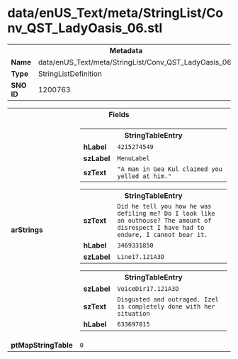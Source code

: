 <h1>data/enUS_Text/meta/StringList/Conv_QST_LadyOasis_06.stl</h1><table><tr><th colspan="100%">Metadata</th></tr><tr><td><b>Name</b></td><td>data/enUS_Text/meta/StringList/Conv_QST_LadyOasis_06.stl</td></tr><tr><td><b>Type</b></td><td>StringListDefinition</td></tr><tr><td><b>SNO ID</b></td><td>1200763</td></tr></table>

<table><tr><th colspan="100%">Fields</th></tr><tr><td><b>arStrings</b></td><td><table><tr><th colspan="100%">StringTableEntry</th></tr><tr><td><b>hLabel</b></td><td><code>4215274549</code></td></tr><tr><td><b>szLabel</b></td><td><code>MenuLabel</code></td></tr><tr><td><b>szText</b></td><td><code>"A man in Gea Kul claimed you yelled at him."</code></td></tr></table>


<table><tr><th colspan="100%">StringTableEntry</th></tr><tr><td><b>szText</b></td><td><code>Did he tell you how he was defiling me? Do I look like an outhouse? The amount of disrespect I have had to endure, I cannot bear it.</code></td></tr><tr><td><b>hLabel</b></td><td><code>3469331850</code></td></tr><tr><td><b>szLabel</b></td><td><code>Line17.121A3D</code></td></tr></table>


<table><tr><th colspan="100%">StringTableEntry</th></tr><tr><td><b>szLabel</b></td><td><code>VoiceDir17.121A3D</code></td></tr><tr><td><b>szText</b></td><td><code>Disgusted and outraged. Izel is completely done with her situation</code></td></tr><tr><td><b>hLabel</b></td><td><code>633697015</code></td></tr></table>


</td></tr><tr><td><b>ptMapStringTable</b></td><td><code>0</code></td></tr></table>

